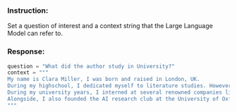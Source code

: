 ### Instruction:
Set a question of interest and a context string that the Large Language Model can refer to.

### Response:
```python
question = "What did the author study in University?"
context = """
My name is Clara Miller, I was born and raised in London, UK.
During my highschool, I dedicated myself to literature studies. However, at University I chose to pursue Computational Linguistics and Artificial Intelligence.
During my university years, I interned at several renowned companies like Google, and Bloomberg.
Alongside, I also founded the AI research club at the University of Oxford where I served as president for 3 years.
"""
```
